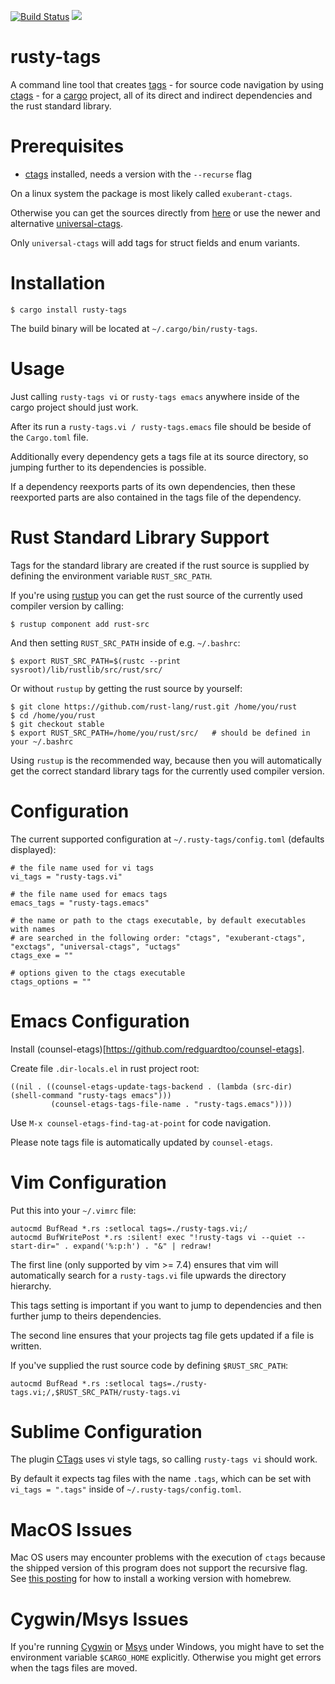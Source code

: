 [![Build Status](https://travis-ci.org/dan-t/rusty-tags.svg?branch=master)](https://travis-ci.org/dan-t/rusty-tags)
[![](http://meritbadge.herokuapp.com/rusty-tags)](https://crates.io/crates/rusty-tags)

rusty-tags
==========

A command line tool that creates [tags](https://en.wikipedia.org/wiki/Ctags) - for source code navigation by
using [ctags](<http://ctags.sourceforge.net>) - for a [cargo](<https://github.com/rust-lang/cargo>) project, all
of its direct and indirect dependencies and the rust standard library.

Prerequisites
=============

* [ctags](<http://ctags.sourceforge.net>) installed, needs a version with the `--recurse` flag

On a linux system the package is most likely called `exuberant-ctags`.

Otherwise you can get the sources directly from [here](http://ctags.sourceforge.net/) or use the newer and alternative
[universal-ctags](https://github.com/universal-ctags/ctags).

Only `universal-ctags` will add tags for struct fields and enum variants.

Installation
============

    $ cargo install rusty-tags

The build binary will be located at `~/.cargo/bin/rusty-tags`.

Usage
=====

Just calling `rusty-tags vi` or `rusty-tags emacs` anywhere inside
of the cargo project should just work.

After its run a `rusty-tags.vi / rusty-tags.emacs` file should be beside of the
`Cargo.toml` file.

Additionally every dependency gets a tags file at its source directory, so
jumping further to its dependencies is possible.

If a dependency reexports parts of its own dependencies, then these reexported
parts are also contained in the tags file of the dependency.

Rust Standard Library Support
=============================

Tags for the standard library are created if the rust source is supplied by
defining the environment variable `RUST_SRC_PATH`.

If you're using [rustup](<https://www.rustup.rs/>) you can get the
rust source of the currently used compiler version by calling:

    $ rustup component add rust-src

And then setting `RUST_SRC_PATH` inside of e.g. `~/.bashrc`:

    $ export RUST_SRC_PATH=$(rustc --print sysroot)/lib/rustlib/src/rust/src/

Or without `rustup` by getting the rust source by yourself:

    $ git clone https://github.com/rust-lang/rust.git /home/you/rust
    $ cd /home/you/rust
    $ git checkout stable
    $ export RUST_SRC_PATH=/home/you/rust/src/   # should be defined in your ~/.bashrc

Using `rustup` is the recommended way, because then you will automatically get
the correct standard library tags for the currently used compiler version.

Configuration
=============

The current supported configuration at `~/.rusty-tags/config.toml` (defaults displayed):

    # the file name used for vi tags
    vi_tags = "rusty-tags.vi"

    # the file name used for emacs tags
    emacs_tags = "rusty-tags.emacs"

    # the name or path to the ctags executable, by default executables with names
    # are searched in the following order: "ctags", "exuberant-ctags", "exctags", "universal-ctags", "uctags"
    ctags_exe = ""

    # options given to the ctags executable
    ctags_options = ""

Emacs Configuration
===================

Install (counsel-etags)[https://github.com/redguardtoo/counsel-etags].

Create file `.dir-locals.el` in rust project root:

    ((nil . ((counsel-etags-update-tags-backend . (lambda (src-dir) (shell-command "rusty-tags emacs")))
             (counsel-etags-tags-file-name . "rusty-tags.emacs"))))

Use `M-x counsel-etags-find-tag-at-point` for code navigation.

Please note tags file is automatically updated by `counsel-etags`.

Vim Configuration
=================

Put this into your `~/.vimrc` file:

    autocmd BufRead *.rs :setlocal tags=./rusty-tags.vi;/
    autocmd BufWritePost *.rs :silent! exec "!rusty-tags vi --quiet --start-dir=" . expand('%:p:h') . "&" | redraw!

The first line (only supported by vim >= 7.4) ensures that vim will
automatically search for a `rusty-tags.vi` file upwards the directory hierarchy.

This tags setting is important if you want to jump to dependencies and
then further jump to theirs dependencies.

The second line ensures that your projects tag file gets updated if a file is written.

If you've supplied the rust source code by defining `$RUST_SRC_PATH`:

    autocmd BufRead *.rs :setlocal tags=./rusty-tags.vi;/,$RUST_SRC_PATH/rusty-tags.vi

Sublime Configuration
=====================

The plugin [CTags](https://github.com/SublimeText/CTags) uses vi style tags, so
calling `rusty-tags vi` should work.

By default it expects tag files with the name `.tags`, which can be set
with `vi_tags = ".tags"` inside of `~/.rusty-tags/config.toml`.

MacOS Issues
============

Mac OS users may encounter problems with the execution of `ctags` because the shipped version
of this program does not support the recursive flag. See [this posting](<http://gmarik.info/blog/2010/10/08/ctags-on-OSX>)
for how to install a working version with homebrew.

Cygwin/Msys Issues
==================

If you're running [Cygwin](<https://www.cygwin.com/>) or [Msys](<http://www.mingw.org/wiki/MSYS>) under Windows,
you might have to set the environment variable `$CARGO_HOME` explicitly. Otherwise you might get errors
when the tags files are moved.
